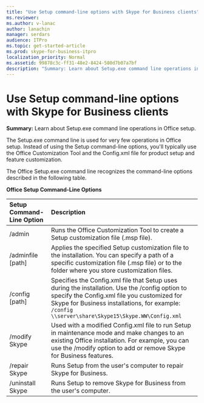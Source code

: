 ```yaml
---
title: "Use Setup command-line options with Skype for Business clients"
ms.reviewer: 
ms.author: v-lanac
author: lanachin
manager: serdars
audience: ITPro
ms.topic: get-started-article
ms.prod: skype-for-business-itpro
localization_priority: Normal
ms.assetid: 99878c3c-ff31-48e2-8424-580d7b07a7bf
description: "Summary: Learn about Setup.exe command line operations in Office setup."
---
```


# Use Setup command-line options with Skype for Business clients
 
**Summary:** Learn about Setup.exe command line operations in Office setup.
  
The Setup.exe command line is used for very few operations in Office setup. Instead of using the Setup command-line options, you'll typically use the Office Customization Tool and the Config.xml file for product setup and feature customization.
  
The Office Setup.exe command line recognizes the command-line options described in the following table.
  
**Office Setup Command-Line Options**

|**Setup Command-Line Option**|**Description**|
|:-----|:-----|
|/admin  <br/> |Runs the Office Customization Tool to create a Setup customization file (.msp file).  <br/> |
|/adminfile [path]  <br/> |Applies the specified Setup customization file to the installation. You can specify a path of a specific customization file (.msp file) or to the folder where you store customization files.  <br/> |
|/config [path]  <br/> |Specifies the Config.xml file that Setup uses during the installation. Use the /config option to specify the Config.xml file you customized for Skype for Business installations, for example:  `/config \\server\share\Skype15\Skype.WW\Config.xml` <br/> |
|/modify Skype  <br/> |Used with a modified Config.xml file to run Setup in maintenance mode and make changes to an existing Office installation. For example, you can use the /modify option to add or remove Skype for Business features.  <br/> |
|/repair Skype  <br/> |Runs Setup from the user's computer to repair Skype for Business.  <br/> |
|/uninstall Skype  <br/> |Runs Setup to remove Skype for Business from the user's computer.  <br/> |
   



